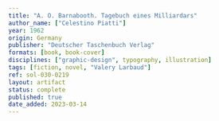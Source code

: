 ```yaml
---
title: "A. O. Barnabooth. Tagebuch eines Milliardars"
author_name: ["Celestino Piatti"]
year: 1962
origin: Germany
publisher: "Deutscher Taschenbuch Verlag"
formats: [book, book-cover]
disciplines: ["graphic-design", typography, illustration]
tags: [fiction, novel, "Valery Larbaud"]
ref: sol-030-0219
layout: artifact
status: complete
published: true
date_added: 2023-03-14
---
```


